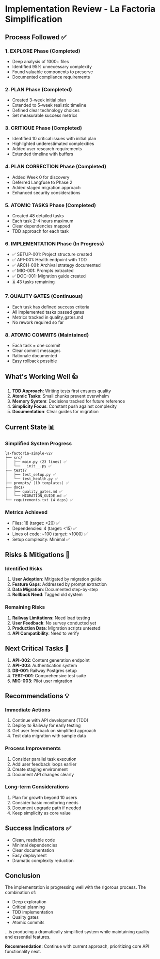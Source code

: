 # Implementation Review - La Factoria Simplification

## Process Followed ✅

### 1. EXPLORE Phase (Completed)
- Deep analysis of 1000+ files 
- Identified 95% unnecessary complexity
- Found valuable components to preserve
- Documented compliance requirements

### 2. PLAN Phase (Completed)
- Created 3-week initial plan
- Extended to 5-week realistic timeline
- Defined clear technology choices
- Set measurable success metrics

### 3. CRITIQUE Phase (Completed)
- Identified 10 critical issues with initial plan
- Highlighted underestimated complexities
- Added user research requirements
- Extended timeline with buffers

### 4. PLAN CORRECTION Phase (Completed)
- Added Week 0 for discovery
- Deferred Langfuse to Phase 2
- Added staged migration approach
- Enhanced security considerations

### 5. ATOMIC TASKS Phase (Completed)
- Created 48 detailed tasks
- Each task 2-4 hours maximum
- Clear dependencies mapped
- TDD approach for each task

### 6. IMPLEMENTATION Phase (In Progress)
- ✅ SETUP-001: Project structure created
- ✅ API-001: Health endpoint with TDD
- ✅ ARCH-001: Archival strategy documented
- ✅ MIG-001: Prompts extracted
- ✅ DOC-001: Migration guide created
- ⏳ 43 tasks remaining

### 7. QUALITY GATES (Continuous)
- Each task has defined success criteria
- All implemented tasks passed gates
- Metrics tracked in quality_gates.md
- No rework required so far

### 8. ATOMIC COMMITS (Maintained)
- Each task = one commit
- Clear commit messages
- Rationale documented
- Easy rollback possible

## What's Working Well 👍

1. **TDD Approach**: Writing tests first ensures quality
2. **Atomic Tasks**: Small chunks prevent overwhelm
3. **Memory System**: Decisions tracked for future reference
4. **Simplicity Focus**: Constant push against complexity
5. **Documentation**: Clear guides for migration

## Current State 📊

### Simplified System Progress
```
la-factoria-simple-v2/
├── src/
│   ├── main.py (23 lines) ✅
│   └── __init__.py ✅
├── tests/
│   ├── test_setup.py ✅
│   └── test_health.py ✅
├── prompts/ (10 templates) ✅
├── docs/
│   ├── quality_gates.md ✅
│   └── MIGRATION_GUIDE.md ✅
└── requirements.txt (4 deps) ✅
```

### Metrics Achieved
- Files: 18 (target: <20) ✅
- Dependencies: 4 (target: <15) ✅
- Lines of code: ~100 (target: <1000) ✅
- Setup complexity: Minimal ✅

## Risks & Mitigations 🚨

### Identified Risks
1. **User Adoption**: Mitigated by migration guide
2. **Feature Gaps**: Addressed by prompt extraction
3. **Data Migration**: Documented step-by-step
4. **Rollback Need**: Tagged old system

### Remaining Risks
1. **Railway Limitations**: Need load testing
2. **User Feedback**: No survey conducted yet
3. **Production Data**: Migration scripts untested
4. **API Compatibility**: Need to verify

## Next Critical Tasks 🎯

1. **API-002**: Content generation endpoint
2. **API-003**: Authentication system
3. **DB-001**: Railway Postgres setup
4. **TEST-001**: Comprehensive test suite
5. **MIG-003**: Pilot user migration

## Recommendations 💡

### Immediate Actions
1. Continue with API development (TDD)
2. Deploy to Railway for early testing
3. Get user feedback on simplified approach
4. Test data migration with sample data

### Process Improvements
1. Consider parallel task execution
2. Add user feedback loops earlier
3. Create staging environment
4. Document API changes clearly

### Long-term Considerations
1. Plan for growth beyond 10 users
2. Consider basic monitoring needs
3. Document upgrade path if needed
4. Keep simplicity as core value

## Success Indicators ✅

- Clean, readable code
- Minimal dependencies  
- Clear documentation
- Easy deployment
- Dramatic complexity reduction

## Conclusion

The implementation is progressing well with the rigorous process. The combination of:
- Deep exploration
- Critical planning
- TDD implementation  
- Quality gates
- Atomic commits

...is producing a dramatically simplified system while maintaining quality and essential features.

**Recommendation**: Continue with current approach, prioritizing core API functionality next.